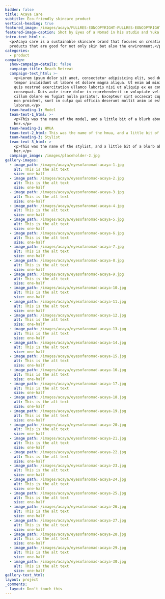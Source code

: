```yaml
---
hidden: false
title: Acaya Care
subtitle: Eco-friendly skincare product
vertical-heading: true
featured_image: /images/acaya/FULLRES-EONCOPYRIGHT-FULLRES-EONCOPYRIGHT-Acaya-Care0337.jpg
featured-image-caption: Shot by Eyes of a Nomad in his studio and Yuka Villa for the campaign shoot
intro-text_html: >-
  <p>Acaya care is a sustainable skincare brand that focuses on creating
  products that are good for not only skin but also the environment.</p>
categories:
  - product
campaign:
  show-campaign-details: false
  campaign-title: Beach Retreat
  campaign-text_html: >-
    <p>Lorem ipsum dolor sit amet, consectetur adipisicing elit, sed do eiusmod
    tempor incididunt ut labore et dolore magna aliqua. Ut enim ad minim veniam,
    quis nostrud exercitation ullamco laboris nisi ut aliquip ex ea commodo
    consequat. Duis aute irure dolor in reprehenderit in voluptate velit esse
    cillum dolore eu fugiat nulla pariatur. Excepteur sint occaecat cupidatat
    non proident, sunt in culpa qui officia deserunt mollit anim id est
    laborum.</p>
  team-heading-1: Model
  team-text-1_html: >-
    <p>This was the name of the model, and a little bit of a blurb about
    her.</p>
  team-heading-2: HMUA
  team-text-2_html: This was the name of the hmua, and a little bit of a blurb about her.
  team-heading-3: Stylist
  team-text-3_html: >-
    <p>This was the name of the stylist, and a little bit of a blurb about
    her.</p>
  campaign_image: /images/placeholder-2.jpg
gallery-images:
  - image_path: /images/acaya/eyesofanomad-acaya-1.jpg
    alt: This is the alt text
    size: one-half
  - image_path: /images/acaya/eyesofanomad-acaya-2.jpg
    alt: This is the alt text
    size: one-half
  - image_path: /images/acaya/eyesofanomad-acaya-3.jpg
    alt: This is the alt text
    size: one-half
  - image_path: /images/acaya/eyesofanomad-acaya-4.jpg
    alt: This is the alt text
    size: one-half
  - image_path: /images/acaya/eyesofanomad-acaya-5.jpg
    alt: This is the alt text
    size: one-half
  - image_path: /images/acaya/eyesofanomad-acaya-6.jpg
    alt: This is the alt text
    size: one-half
  - image_path: /images/acaya/eyesofanomad-acaya-7.jpg
    alt: This is the alt text
    size: one-half
  - image_path: /images/acaya/eyesofanomad-acaya-8.jpg
    alt: This is the alt text
    size: one-half
  - image_path: /images/acaya/eyesofanomad-acaya-9.jpg
    alt: This is the alt text
    size: one-half
  - image_path: /images/acaya/eyesofanomad-acaya-10.jpg
    alt: This is the alt text
    size: one-half
  - image_path: /images/acaya/eyesofanomad-acaya-11.jpg
    alt: This is the alt text
    size: one-half
  - image_path: /images/acaya/eyesofanomad-acaya-12.jpg
    alt: This is the alt text
    size: one-half
  - image_path: /images/acaya/eyesofanomad-acaya-13.jpg
    alt: This is the alt text
    size: one-half
  - image_path: /images/acaya/eyesofanomad-acaya-14.jpg
    alt: This is the alt text
    size: one-half
  - image_path: /images/acaya/eyesofanomad-acaya-15.jpg
    alt: This is the alt text
    size: one-half
  - image_path: /images/acaya/eyesofanomad-acaya-16.jpg
    alt: This is the alt text
    size: one-half
  - image_path: /images/acaya/eyesofanomad-acaya-17.jpg
    alt: This is the alt text
    size: one-half
  - image_path: /images/acaya/eyesofanomad-acaya-18.jpg
    alt: This is the alt text
    size: one-half
  - image_path: /images/acaya/eyesofanomad-acaya-19.jpg
    alt: This is the alt text
    size: one-half
  - image_path: /images/acaya/eyesofanomad-acaya-20.jpg
    alt: This is the alt text
    size: one-half
  - image_path: /images/acaya/eyesofanomad-acaya-21.jpg
    alt: This is the alt text
    size: one-half
  - image_path: /images/acaya/eyesofanomad-acaya-22.jpg
    alt: This is the alt text
    size: one-half
  - image_path: /images/acaya/eyesofanomad-acaya-23.jpg
    alt: This is the alt text
    size: one-half
  - image_path: /images/acaya/eyesofanomad-acaya-24.jpg
    alt: This is the alt text
    size: one-half
  - image_path: /images/acaya/eyesofanomad-acaya-25.jpg
    alt: This is the alt text
    size: one-half
  - image_path: /images/acaya/eyesofanomad-acaya-26.jpg
    alt: This is the alt text
    size: one-half
  - image_path: /images/acaya/eyesofanomad-acaya-27.jpg
    alt: This is the alt text
    size: one-half
  - image_path: /images/acaya/eyesofanomad-acaya-28.jpg
    alt: This is the alt text
    size: one-half
  - image_path: /images/acaya/eyesofanomad-acaya-29.jpg
    alt: This is the alt text
    size: one-half
  - image_path: /images/acaya/eyesofanomad-acaya-30.jpg
    alt: This is the alt text
    size: one-half
gallery-text_html:
layout: project
_comments:
  layout: Don't touch this
---
```


